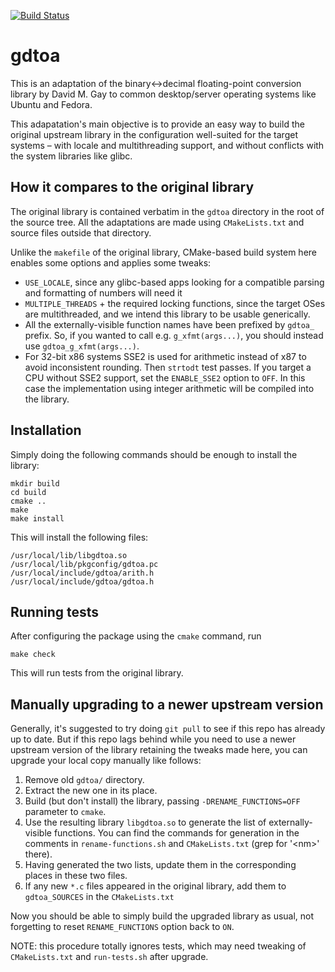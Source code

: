 [![Build Status](https://travis-ci.org/10110111/gdtoa.svg?branch=master)](https://travis-ci.org/10110111/gdtoa)
# gdtoa

This is an adaptation of the binary↔decimal floating-point conversion library by David M. Gay to common desktop/server operating systems like Ubuntu and Fedora.

This adapatation's main objective is to provide an easy way to build the original upstream library in the configuration well-suited for the target systems – with locale and multithreading support, and without conflicts with the system libraries like glibc.

## How it compares to the original library

The original library is contained verbatim in the `gdtoa` directory in the root of the source tree. All the adaptations are made using `CMakeLists.txt` and source files outside that directory.

Unlike the `makefile` of the original library, CMake-based build system here enables some options and applies some tweaks:
* `USE_LOCALE`, since any glibc-based apps looking for a compatible parsing and formatting of numbers will need it
* `MULTIPLE_THREADS` + the required locking functions, since the target OSes are multithreaded, and we intend this library to be usable generically.
* All the externally-visible function names have been prefixed by `gdtoa_` prefix. So, if you wanted to call e.g. `g_xfmt(args...)`, you should instead use `gdtoa_g_xfmt(args...)`.
* For 32-bit x86 systems SSE2 is used for arithmetic instead of x87 to avoid inconsistent rounding. Then `strtodt` test passes. If you target a CPU without SSE2 support, set the `ENABLE_SSE2` option to `OFF`. In this case the implementation using integer arithmetic will be compiled into the library.

## Installation
Simply doing the following commands should be enough to install the library:
```
mkdir build
cd build
cmake ..
make
make install
```
This will install the following files:
```
/usr/local/lib/libgdtoa.so
/usr/local/lib/pkgconfig/gdtoa.pc
/usr/local/include/gdtoa/arith.h
/usr/local/include/gdtoa/gdtoa.h
```

## Running tests
After configuring the package using the `cmake` command, run
```
make check
```
This will run tests from the original library.

## Manually upgrading to a newer upstream version

Generally, it's suggested to try doing `git pull` to see if this repo has already up to date. But if this repo lags behind while you need to use a newer upstream version of the library retaining the tweaks made here, you can upgrade your local copy manually like follows:

1. Remove old `gdtoa/` directory.
1. Extract the new one in its place.
1. Build (but don't install) the library, passing `-DRENAME_FUNCTIONS=OFF` parameter to `cmake`.
1. Use the resulting library `libgdtoa.so` to generate the list of externally-visible functions. You can find the commands for generation in the comments in `rename-functions.sh` and `CMakeLists.txt` (grep for '\<nm\>' there).
1. Having generated the two lists, update them in the corresponding places in these two files.
1. If any new `*.c` files appeared in the original library, add them to `gdtoa_SOURCES` in the `CMakeLists.txt`

Now you should be able to simply build the upgraded library as usual, not forgetting to reset `RENAME_FUNCTIONS` option back to `ON`.

NOTE: this procedure totally ignores tests, which may need tweaking of `CMakeLists.txt` and `run-tests.sh` after upgrade.
